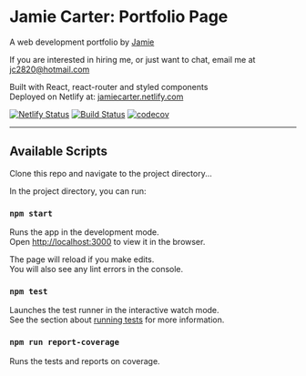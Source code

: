 # Jamie Carter: Portfolio Page
A web development portfolio by [Jamie](https://github.com/jc2820)

If you are interested in hiring me, or just want to chat, email me at jc2820@hotmail.com

Built with React, react-router and styled components  
Deployed on Netlify at: [jamiecarter.netlify.com](https://jamiecarter.netlify.com)

[![Netlify Status](https://api.netlify.com/api/v1/badges/a3e1189f-adfd-4400-89a7-54272e95c069/deploy-status)](https://app.netlify.com/sites/jamiecarter/deploys)
[![Build Status](https://travis-ci.com/jc2820/portfolio-2020.svg?branch=master)](https://travis-ci.com/jc2820/portfolio-2020)
[![codecov](https://codecov.io/gh/jc2820/portfolio-2020/branch/master/graph/badge.svg)](https://codecov.io/gh/jc2820/portfolio-2020)

---

## Available Scripts

Clone this repo and navigate to the project directory...

In the project directory, you can run:

### `npm start`

Runs the app in the development mode.<br />
Open [http://localhost:3000](http://localhost:3000) to view it in the browser.

The page will reload if you make edits.<br />
You will also see any lint errors in the console.

### `npm test`

Launches the test runner in the interactive watch mode.<br />
See the section about [running tests](https://facebook.github.io/create-react-app/docs/running-tests) for more information.

### `npm run report-coverage`

Runs the tests and reports on coverage.
